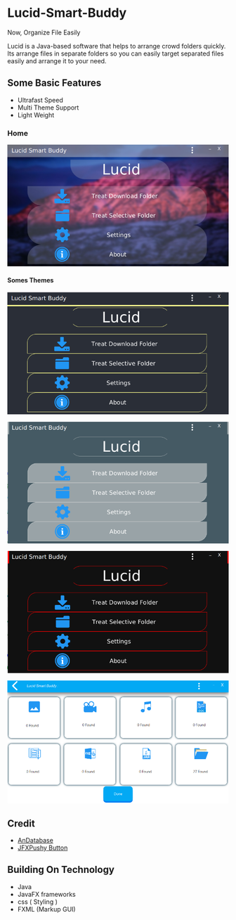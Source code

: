 # Lucid-Smart-Buddy
Now, Organize File Easily

Lucid is a Java-based software that helps to arrange crowd folders quickly. Its arrange files in separate folders so you can easily target separated files easily and arrange it to your need.

## Some Basic Features  
* Ultrafast Speed
* Multi Theme Support
* Light Weight

### Home 
![Home](https://github.com/Anikeshpatel/Lucid-Smart-Buddy/raw/master/src/Resources/screenshot/scrn2.png)  

#### Somes Themes  
![Dark](https://github.com/Anikeshpatel/Lucid-Smart-Buddy/raw/master/src/Resources/screenshot/scrn1.png)

![Light](https://github.com/Anikeshpatel/Lucid-Smart-Buddy/raw/master/src/Resources/screenshot/scrn3.png)

![Danger](https://github.com/Anikeshpatel/Lucid-Smart-Buddy/raw/master/src/Resources/screenshot/scrn4.png)

  
![Working UI](https://raw.githubusercontent.com/Anikeshpatel/Lucid-Smart-Buddy/master/src/Resources/screenshot/Untitled-2.png)
      
      
      
## Credit

- [AnDatabase](https://github.com/anongrp/andatabase)
- [JFXPushy Button](https://github.com/Anikeshpatel/JFXPushyButton)  

  
## Building On Technology
- Java
- JavaFX frameworks
- css ( Styling )
- FXML (Markup GUI)
